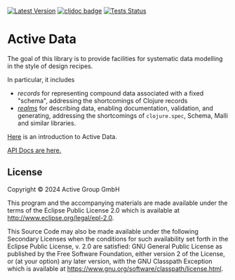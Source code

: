 [![Latest Version](https://img.shields.io/clojars/v/de.active-group/active-data.svg)](https://clojars.org/de.active-group/active-data)
[![cljdoc badge](https://cljdoc.org/badge/de.active-group/active-data)](https://cljdoc.org/d/de.active-group/active-data/CURRENT)
[![Tests Status](https://github.com/active-group/active-data/workflows/Clojure%20CI/badge.svg)](https://github.com/active-group/active-data/actions)

# Active Data

The goal of this library is to provide facilities for systematic data
modelling in the style of design recipes.

In particular, it includes

- *records* for representing compound data associated with a fixed
  "schema", addressing the shortcomings of Clojure
  records
- [*realms*](doc/realms.md) for describing data, enabling documentation, validation,
  and generating, addressing the shortcomings of `clojure.spec`,
  Schema, Malli and similar libraries.

[Here](doc/intro.md) is an introduction to Active Data.

[API Docs are here.](https://cljdoc.org/d/de.active-group/active-data/CURRENT)

## License

Copyright © 2024 Active Group GmbH

This program and the accompanying materials are made available under the
terms of the Eclipse Public License 2.0 which is available at
http://www.eclipse.org/legal/epl-2.0.

This Source Code may also be made available under the following Secondary
Licenses when the conditions for such availability set forth in the Eclipse
Public License, v. 2.0 are satisfied: GNU General Public License as published by
the Free Software Foundation, either version 2 of the License, or (at your
option) any later version, with the GNU Classpath Exception which is available
at https://www.gnu.org/software/classpath/license.html.
